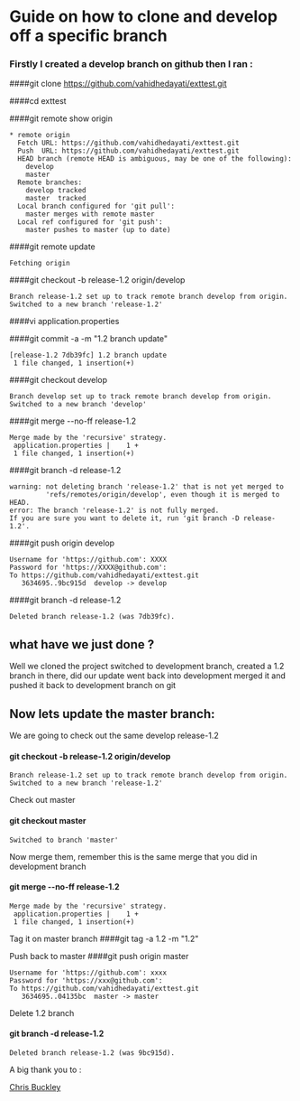 # Guide on how to clone and develop off a specific branch 
### Firstly I created a develop branch on github then I ran :


####git clone https://github.com/vahidhedayati/exttest.git


####cd exttest


####git remote show origin
```
* remote origin
  Fetch URL: https://github.com/vahidhedayati/exttest.git
  Push  URL: https://github.com/vahidhedayati/exttest.git
  HEAD branch (remote HEAD is ambiguous, may be one of the following):
    develop
    master
  Remote branches:
    develop tracked
    master  tracked
  Local branch configured for 'git pull':
    master merges with remote master
  Local ref configured for 'git push':
    master pushes to master (up to date)
```

####git remote update
```
Fetching origin
```

####git checkout -b release-1.2 origin/develop
```
Branch release-1.2 set up to track remote branch develop from origin.
Switched to a new branch 'release-1.2'
```

####vi application.properties 


####git commit -a -m "1.2 branch update"
```
[release-1.2 7db39fc] 1.2 branch update
 1 file changed, 1 insertion(+)
```

####git checkout develop
```
Branch develop set up to track remote branch develop from origin.
Switched to a new branch 'develop'
```


####git merge --no-ff release-1.2
```
Merge made by the 'recursive' strategy.
 application.properties |    1 +
 1 file changed, 1 insertion(+)
```


####git branch -d  release-1.2
```
warning: not deleting branch 'release-1.2' that is not yet merged to
         'refs/remotes/origin/develop', even though it is merged to HEAD.
error: The branch 'release-1.2' is not fully merged.
If you are sure you want to delete it, run 'git branch -D release-1.2'.
```

####git push origin develop
```
Username for 'https://github.com': XXXX
Password for 'https://XXXX@github.com': 
To https://github.com/vahidhedayati/exttest.git
   3634695..9bc915d  develop -> develop
```

####git branch -d  release-1.2
```
Deleted branch release-1.2 (was 7db39fc).
```



## what have we just done ? 

Well we cloned the project switched to development branch, created a 1.2 branch in there, did our update went back into development merged it and pushed it back to development branch on git 


## Now lets update the master branch:

We are going to check out the same develop release-1.2

#### git checkout -b release-1.2 origin/develop
```
Branch release-1.2 set up to track remote branch develop from origin.
Switched to a new branch 'release-1.2'
```

Check out master 
#### git checkout master
```
Switched to branch 'master'
```

Now merge them, remember this is the same merge that you did in development branch

#### git merge --no-ff release-1.2
```
Merge made by the 'recursive' strategy.
 application.properties |    1 +
 1 file changed, 1 insertion(+)
```

Tag it on master branch
####git tag -a 1.2 -m "1.2"

Push back to master 
####git push origin master
```
Username for 'https://github.com': xxxx
Password for 'https://xxx@github.com': 
To https://github.com/vahidhedayati/exttest.git
   3634695..04135bc  master -> master
```

Delete 1.2 branch
#### git branch -d release-1.2
```
Deleted branch release-1.2 (was 9bc915d).
```


A big thank you to :

[Chris Buckley](http://www.puresrc.com/)
